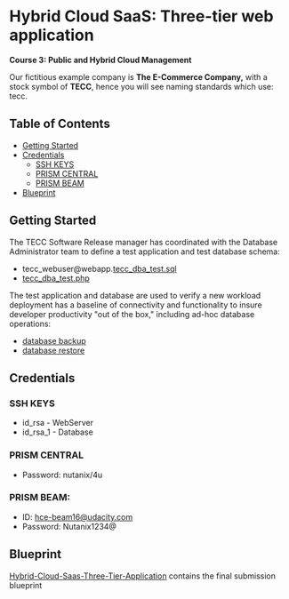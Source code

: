 # Hybrid Cloud SaaS: Three-tier web application
**Course 3: Public and Hybrid Cloud Management**

Our fictitious example company is **The E-Commerce Company,** with a stock symbol of **TECC**, hence you will see naming standards which use: tecc.

## Table of Contents

- [Getting Started](#getting-started)
- [Credentials](#credentials)
	- [SSH KEYS](#ssh-keys)
	- [PRISM CENTRAL](#prism-central)
	- [PRISM BEAM](#prism-beam)
- [Blueprint](#blueprint)

## Getting Started

The TECC Software Release manager has coordinated with the Database Administrator team to define a test application and test database schema:

- tecc_webuser@webapp.[tecc_dba_test.sql](tecc_dba_test.sql)
- [tecc_dba_test.php](tecc_dba_test.php)

The test application and database are used to verify a new workload deployment has a baseline of connectivity and functionality to insure developer productivity "out of the box," including ad-hoc database operations:

- [database backup](MySQL_backup_file.sh.txt)
- [database restore](MySQL_restore.sh.txt)

## Credentials

### SSH KEYS

* id_rsa - WebServer
* id_rsa_1 - Database

### PRISM CENTRAL

* Password: nutanix/4u

### PRISM BEAM:

* ID: hce-beam16@udacity.com
* Password: Nutanix1234@

## Blueprint

[Hybrid-Cloud-Saas-Three-Tier-Application](Hybrid-Cloud-Saas-Three-Tier-Application.json) contains the final submission blueprint
